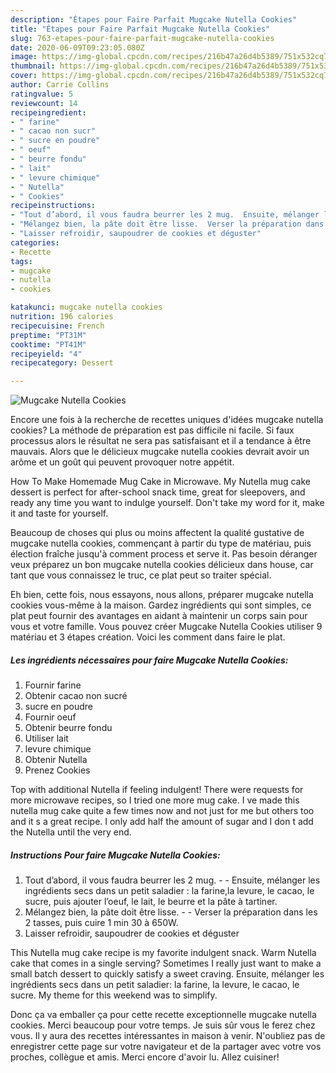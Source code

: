 ```yaml
---
description: "Étapes pour Faire Parfait Mugcake Nutella Cookies"
title: "Étapes pour Faire Parfait Mugcake Nutella Cookies"
slug: 763-etapes-pour-faire-parfait-mugcake-nutella-cookies
date: 2020-06-09T09:23:05.080Z
image: https://img-global.cpcdn.com/recipes/216b47a26d4b5389/751x532cq70/mugcake-nutella-cookies-photo-principale-de-la-recette.jpg
thumbnail: https://img-global.cpcdn.com/recipes/216b47a26d4b5389/751x532cq70/mugcake-nutella-cookies-photo-principale-de-la-recette.jpg
cover: https://img-global.cpcdn.com/recipes/216b47a26d4b5389/751x532cq70/mugcake-nutella-cookies-photo-principale-de-la-recette.jpg
author: Carrie Collins
ratingvalue: 5
reviewcount: 14
recipeingredient:
- " farine"
- " cacao non sucr"
- " sucre en poudre"
- " oeuf"
- " beurre fondu"
- " lait"
- " levure chimique"
- " Nutella"
- " Cookies"
recipeinstructions:
- "Tout d’abord, il vous faudra beurrer les 2 mug.  Ensuite, mélanger les ingrédients secs dans un petit saladier : la farine,la levure, le cacao, le sucre, puis ajouter l’oeuf, le lait, le beurre et la pâte à tartiner."
- "Mélangez bien, la pâte doit être lisse.  Verser la préparation dans les 2 tasses, puis cuire 1 min 30 à 650W."
- "Laisser refroidir, saupoudrer de cookies et déguster"
categories:
- Recette
tags:
- mugcake
- nutella
- cookies

katakunci: mugcake nutella cookies 
nutrition: 196 calories
recipecuisine: French
preptime: "PT31M"
cooktime: "PT41M"
recipeyield: "4"
recipecategory: Dessert

---
```



![Mugcake Nutella Cookies](https://img-global.cpcdn.com/recipes/216b47a26d4b5389/751x532cq70/mugcake-nutella-cookies-photo-principale-de-la-recette.jpg)

Encore une fois à la recherche de recettes uniques d'idées mugcake nutella cookies? La méthode de préparation est pas difficile ni facile. Si faux processus alors le résultat ne sera pas satisfaisant et il a tendance à être mauvais. Alors que le délicieux mugcake nutella cookies devrait avoir un arôme et un goût qui peuvent provoquer notre appétit.

How To Make Homemade Mug Cake in Microwave. My Nutella mug cake dessert is perfect for after-school snack time, great for sleepovers, and ready any time you want to indulge yourself. Don&#39;t take my word for it, make it and taste for yourself.

Beaucoup de choses qui plus ou moins affectent la qualité gustative de mugcake nutella cookies, commençant à partir du type de matériau, puis élection fraîche jusqu'à comment process et serve it. Pas besoin déranger veux préparez un bon mugcake nutella cookies délicieux dans house, car tant que vous connaissez le truc, ce plat peut so traiter spécial.


Eh bien, cette fois, nous essayons, nous allons, préparer mugcake nutella cookies vous-même à la maison. Gardez ingrédients qui sont simples, ce plat peut fournir des avantages en aidant à maintenir un corps sain pour vous et votre famille. Vous pouvez créer Mugcake Nutella Cookies utiliser 9 matériau et 3 étapes création. Voici les comment dans faire le plat.

<!--inarticleads1-->

##### Les ingrédients nécessaires pour faire Mugcake Nutella Cookies:

1. Fournir  farine
1. Obtenir  cacao non sucré
1.   sucre en poudre
1. Fournir  oeuf
1. Obtenir  beurre fondu
1. Utiliser  lait
1.   levure chimique
1. Obtenir  Nutella
1. Prenez  Cookies


Top with additional Nutella if feeling indulgent! There were requests for more microwave recipes, so I tried one more mug cake. I ve made this nutella mug cake quite a few times now and not just for me but others too and it s a great recipe. I only add half the amount of sugar and I don t add the Nutella until the very end. 

<!--inarticleads2-->

##### Instructions Pour faire Mugcake Nutella Cookies:

1. Tout d’abord, il vous faudra beurrer les 2 mug. -  - Ensuite, mélanger les ingrédients secs dans un petit saladier : la farine,la levure, le cacao, le sucre, puis ajouter l’oeuf, le lait, le beurre et la pâte à tartiner.
1. Mélangez bien, la pâte doit être lisse. -  - Verser la préparation dans les 2 tasses, puis cuire 1 min 30 à 650W.
1. Laisser refroidir, saupoudrer de cookies et déguster


This Nutella mug cake recipe is my favorite indulgent snack. Warm Nutella cake that comes in a single serving? Sometimes I really just want to make a small batch dessert to quickly satisfy a sweet craving. Ensuite, mélanger les ingrédients secs dans un petit saladier: la farine, la levure, le cacao, le sucre. My theme for this weekend was to simplify. 


Donc ça va emballer ça pour cette recette exceptionnelle mugcake nutella cookies. Merci beaucoup pour votre temps. Je suis sûr vous le ferez chez vous. Il y aura des recettes  intéressantes in maison à venir. N'oubliez pas de enregistrer cette page sur votre navigateur et de la partager avec votre vos proches, collègue et amis. Merci encore d'avoir lu. Allez cuisiner!
